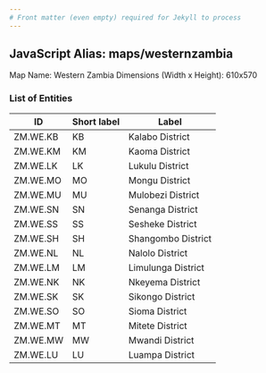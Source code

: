 ```yaml
---
# Front matter (even empty) required for Jekyll to process
---
```


## JavaScript Alias: maps/westernzambia

Map Name: Western Zambia
Dimensions (Width x Height): 610x570





### List of Entities

ID | Short label | Label
---|---|---|
ZM.WE.KB|KB|Kalabo District
ZM.WE.KM|KM|Kaoma District
ZM.WE.LK|LK|Lukulu District
ZM.WE.MO|MO|Mongu District
ZM.WE.MU|MU|Mulobezi District
ZM.WE.SN|SN|Senanga District
ZM.WE.SS|SS|Sesheke District
ZM.WE.SH|SH|Shangombo District
ZM.WE.NL|NL|Nalolo District
ZM.WE.LM|LM|Limulunga District
ZM.WE.NK|NK|Nkeyema District
ZM.WE.SK|SK|Sikongo District
ZM.WE.SO|SO|Sioma District
ZM.WE.MT|MT|Mitete District
ZM.WE.MW|MW|Mwandi District
ZM.WE.LU|LU|Luampa District